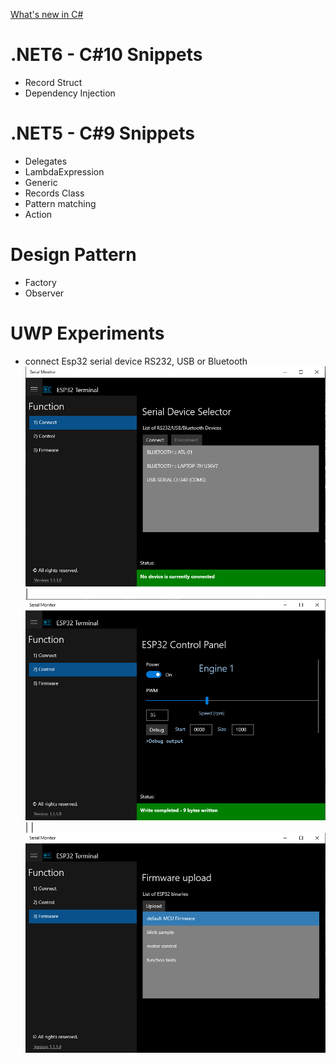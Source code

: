 [What's new in C#](https://docs.microsoft.com/de-de/dotnet/csharp/whats-new/csharp-9)
# .NET6 - C#10 Snippets
* Record Struct
* Dependency Injection
# .NET5 - C#9 Snippets
* Delegates
* LambdaExpression
* Generic
* Records Class
* Pattern matching
* Action
# Design Pattern
* Factory 
* Observer
# UWP Experiments
* connect Esp32 serial device RS232, USB or Bluetooth
![Device List](/UWP/Serial/Assets/device.jpg) | ![Device Control](./UWP/Serial/Assets/control.jpg) |
| ![Firmware Upload](./UWP/Serial/Assets/firmware.jpg)
